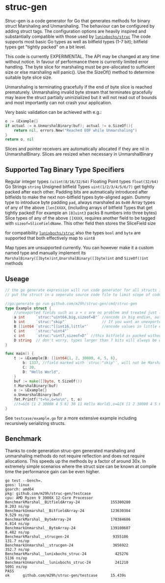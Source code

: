 # struc-gen
Struc-gen is a code generator for Go that generates methods for binary struct Marshaling and Unmarshaling. The behaviour can be configured by adding struct tags. The configuration options are heavily inspired and substantially compatible with those used by [`lunixbochs/struc`](https://github.com/lunixbochs/struc)
The code supports most basic Go types as well as bitfield types (1-7 bit); bitfield types get "tightly packed" on a bit level.

This code is currently EXPERIMENTAL. The API may be changed at any time without notice. In favour of performance there is currently limited error handling. The byte slice for marshaling must be pre-allocated to sufficient size or else marshaling will panic(). Use the SizeOf() method to determine suitable byte slice size.

Unmarshaling is terminating gracefully if the end of byte slice is reached prematurely. Unmarshaling invalid byte stream that terminates gracefully may leave the struct partially uninizialized but it will not read out of bounds and most importantly can not crash your application.

Very basic validation can be achieved with e.g.:
```go
o := &Example{}  
if actual := o.UnmarshalBinary(buf); actual != o.SizeOf(){
	return nil, errors.New("Reached EOF while Unmarshaling")
}
return o, nil
```
Slices and pointer receivers are automatically allocated if they are nil in UnmarshalBinary. Slices are resized when necessary in UnmarshalBinary
## Supported Tag Binary Type Specifiers
Regular integer types `(u)int(8/16/32/64)` 
Floating Point types `float(32/64)` 
Go Strings `string`
Unsigned bitfield Types `uint(1/2/3/4/5/6/7)` get tightly packed after each other. Padding bits are autmatically introduced after bitfields to make the next non-bitfield types byte-aligned again.
Dummy type to introduce byte padding `pad`, always marshaled as `0x00`
Array types of any of the above `[len]XXXX`, (including arrays of bitfield Types that get tightly packed! For example an `[8]uint3` packs 8 numbers into three bytes)
Slice types of any of the above `[]XXXX`, requires another field to be tagged with `sizeof=SliceFieldName`. This other field then stores the SliceField size

for compatibility [`lunixbochs/struc`](https://github.com/lunixbochs/struc) also the types `bool` and `byte` are supported that both effectively map to `uint8`

Map types are unsupported currently. You can however make it a custom named type and manually implement its `MarshalBinary([]byte)int`,`UnarshalBinary([]byte)int` and `SizeOf()int` methods

## Useage
```go
// the go generate expression will run code generator for all structs in this file.
// put the struct in a seperate source code file to limit scope of code generation and avoid syntax errors while parsing file for code generation

//go:generate go run github.com/m29h/struc-gen/cmd/struc-gen
type Example struct {
	//unexported fields such as a + c are no problem and treated just like exported fields
	a int     `struc:"uint64,big,sizeof=B"` //encode in big endian, automatically set to length of slice B
	b int     `struc:"skip"`                // If you want an unexported field to not be marshaled just tag it with "skip"
	B []int64 `struc:"[]int16,little"`      //encode values in little endian
	C int     `struc:"uint4"`
	c int     `struc:"uint7,sizeof=D"` //this bitfield is packed without gap after C and wraps across byte boundary
	D string  // don't worry, types larger than 7 bits will always be written byte-aligned
}
```

```go
func main() {
	t := &Example{B: []int64{1, 2, 30000, 4, 5, 6},
		b: 1337, //field marked with `struc:"skip"`, will not be Marshaled
		C: 30,
		D: "Hello World",
	}
	buf := make([]byte, t.SizeOf())
	t.MarshalBinary(buf)
	o := &Example{}
	o.UnmarshalBinary(buf)
	fmt.Printf("t=%v,o=%v\n", t, o)
	//t=&{6 [1 2 30000 4 5 6] 30 11 Hello World},o=&{6 [1 2 30000 4 5 6] 14 11 Hello World}
}
```

See `testcase/example.go` for a more extensive example including recursively serializing structs.

## Benchmark
Thanks to code generation struc-gen generated marshaling and unmarshaling methods do not require reflection and does not require allocations. This speeds up the methods by a factor of around 30x. In extremely simple scenarios where the struct size can be known at compile time the performance gain can be even higher.

```
go test --bench=.
goos: linux
goarch: amd64
pkg: github.com/m29h/struc-gen/testcase
cpu: AMD Ryzen 9 3900X 12-Core Processor            
BenchmarkMarshal__BitfieldArray-24              155300280                8.203 ns/op
BenchmarkUnmarshal__BitfieldArray-24            123630304                9.529 ns/op
BenchmarkMarshal__ByteArray-24                  178384686                6.814 ns/op
BenchmarkUnmarshal__ByteArray-24                139100607                8.482 ns/op
BenchmarkMarshal__strucgen-24                    9355186               131.7 ns/op
BenchmarkUnmarshal__strucgen-24                  3656922               352.7 ns/op
BenchmarkMarshal__lunixbochs_struc-24             425276              5136 ns/op
BenchmarkUnmarshal__lunixbochs_struc-24           241210              5091 ns/op
PASS
ok      github.com/m29h/struc-gen/testcase      15.439s
```